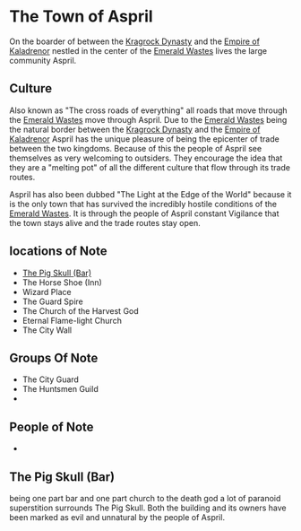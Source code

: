 # The Town of Aspril
On the boarder of between the [Kragrock Dynasty](/KragrockDynasty.md) and the [Empire of Kaladrenor](/KaladrenorEmpire.md) nestled in the center of the [Emerald Wastes](EmeraldWastes.md) lives the large community Aspril. 

## Culture
Also known as "The cross roads of everything" all roads that move through the [Emerald Wastes](EmeraldWastes.md) move through Aspril. Due to the [Emerald Wastes](EmeraldWastes.md) being the natural border between the [Kragrock Dynasty](./KragrockDynasty.md) and the [Empire of Kaladrenor](./KaladrenorEmpire.md) Aspril has the unique pleasure of being the epicenter of trade between the two kingdoms. Because of this the people of Aspril see themselves as very welcoming to outsiders. They encourage the idea that they are a "melting pot" of all the different culture that flow through its trade routes. 

Aspril has also been dubbed "The Light at the Edge of the World" because it is the only town that has survived the incredibly hostile conditions of the [Emerald Wastes](EmeraldWastes.md). It is through the people of Aspril constant Vigilance that the town stays alive and the trade routes stay open.

## locations of Note
* [The Pig Skull (Bar)](#the-pig-skull-bar)
* The Horse Shoe (Inn)
* Wizard Place
* The Guard Spire
* The Church of the Harvest God
* Eternal Flame-light Church
* The City Wall

## Groups Of Note
* The City Guard
* The Huntsmen Guild
* 

## People of Note
* 

## The Pig Skull (Bar)
being one part bar and one part church to the death god a lot of paranoid superstition surrounds The Pig Skull. Both the building and its owners have been marked as evil and unnatural by the people of Aspril.

## 